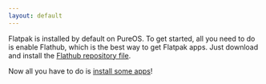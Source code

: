 ```yaml
---
layout: default
---
```


Flatpak is installed by default on PureOS. To get started, all you need to do is enable Flathub, which is the best way to get Flatpak apps. Just download and install the [Flathub repository file](https://flathub.org/repo/flathub.flatpakrepo). 

Now all you have to do is [install some apps](https://flathub.org)!

<!--
Written with love using [Apostrophe](https://flathub.org/apps/details/org.gnome.gitlab.somas.Apostrophe).
-->